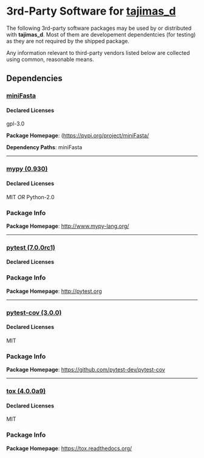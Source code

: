 
# 3rd-Party Software for [tajimas_d]()

The following 3rd-party software packages may be used by or distributed with **tajimas_d**. Most of them are developement dependentcies (for testing) as they are not required by the shipped package.

Any information relevant to third-party vendors listed below are collected using common, reasonable means.

## Dependencies
### [miniFasta](https://pypi.org/project/miniFasta/)

#### Declared Licenses
gpl-3.0

**Package Homepage**: (https://pypi.org/project/miniFasta/

**Dependency Paths**:  miniFasta

---

### [mypy (0.930)](http://www.mypy-lang.org/)

#### Declared Licenses
MIT *OR* Python-2.0

### Package Info

**Package Homepage**: http://www.mypy-lang.org/

---

### [pytest (7.0.0rc1)](http://pytest.org)

#### Declared Licenses

### Package Info

**Package Homepage**: http://pytest.org

---

### [pytest-cov (3.0.0)](https://github.com/pytest-dev/pytest-cov)

#### Declared Licenses
MIT

### Package Info

**Package Homepage**: https://github.com/pytest-dev/pytest-cov

---

### [tox (4.0.0a9)](https://tox.readthedocs.org/)

#### Declared Licenses
MIT

### Package Info

**Package Homepage**: https://tox.readthedocs.org/
